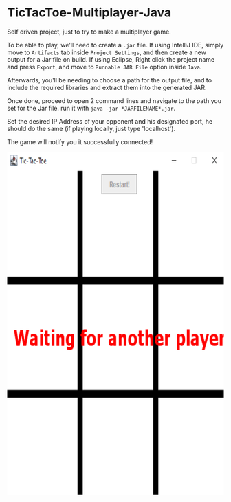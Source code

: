 # TicTacToe-Multiplayer-Java
Self driven project, just to try to make a multiplayer game.

To be able to play, we'll need to create a ```.jar``` file.
If using IntelliJ IDE, simply move to ```Artifacts``` tab inside ```Project Settings```, and then create a new output for a Jar file on build.
If using Eclipse, Right click the project name and press ```Export```, and move to ```Runnable JAR File``` option inside ```Java```.

Afterwards, you'll be needing to choose a path for the output file, and to include the required libraries and extract them into the generated JAR.

Once done, proceed to open 2 command lines and navigate to the path you set for the Jar file. run it with ```java -jar *JARFILENAME*.jar```.

Set the desired IP Address of your opponent and his designated port, he should do the same (if playing locally, just type 'localhost').

The game will notify you it successfully connected!


<img src="https://raw.githubusercontent.com/eladoni1/TicTacToe-Multiplayer-Java/main/tictactoePhotos/1.png" alt="Create Account" height="800" />

